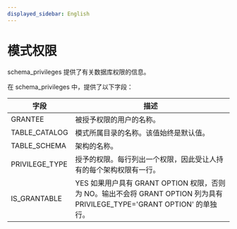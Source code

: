 ```yaml
---
displayed_sidebar: English
---
```


# 模式权限

schema_privileges 提供了有关数据库权限的信息。

在 schema_privileges 中，提供了以下字段：

|字段|描述|
|---|---|
|GRANTEE|被授予权限的用户的名称。|
|TABLE_CATALOG|模式所属目录的名称。该值始终是默认值。|
|TABLE_SCHEMA|架构的名称。|
|PRIVILEGE_TYPE|授予的权限。每行列出一个权限，因此受让人持有的每个架构权限有一行。|
|IS_GRANTABLE|YES 如果用户具有 GRANT OPTION 权限，否则为 NO。输出不会将 GRANT OPTION 列为具有 PRIVILEGE_TYPE='GRANT OPTION' 的单独行。|
